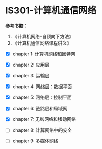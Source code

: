 # IS301-计算机通信网络
**参考书籍：**  
1. 《计算机网络-自顶向下方法》
1. 《计算机通信网络课程讲义》

- [x] chapter 1: 计算机网络和因特网
- [x] chapter 2: 应用层
- [x] chapter 3: 运输层
- [x] chapter 4: 网络层：数据平面
- [x] chapter 5: 网络层：控制平面
- [x] chapter 6: 链路层和局域网
- [x] chapter 7: 无线网络和移动网络
- [ ] chapter 8: 计算网络中的安全
- [ ] chapter 9: 多媒体网络

